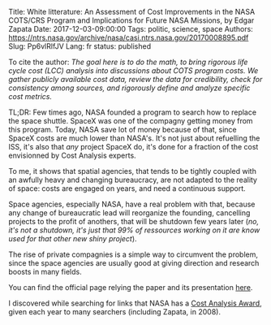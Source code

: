 Title: White litterature: An Assessment of Cost Improvements in the NASA COTS/CRS Program and Implications for Future NASA Missions, by Edgar Zapata
Date: 2017-12-03-09:00:00
Tags: politic, science, space
Authors: https://ntrs.nasa.gov/archive/nasa/casi.ntrs.nasa.gov/20170008895.pdf
Slug: Pp6vlRlfJV
Lang: fr
status: published

To cite the author: *The goal here is to do the math, to bring rigorous life cycle cost (LCC) analysis into discussions about COTS program costs. We gather publicly available cost data, review the data for credibility, check for consistency among sources, and rigorously define and analyze specific cost metrics.*

TL;DR: Few times ago, NASA founded a program to search how to replace the space shuttle. SpaceX was one of the compagny getting money from this program. Today, NASA save lot of money because of that, since SpaceX costs are much lower than NASA's.
It's not just about refuelling the ISS, it's also that *any* project SpaceX do, it's done for a fraction of the cost envisionned by Cost Analysis experts.

To me, it shows that spatial agencies, that tends to be tightly coupled with an awfully heavy and changing bureaucracy, are not adapted to the reality of space: costs are engaged on years, and need a continuous support.

Space agencies, especially NASA, have a real problem with that, because any change of bureaucratic lead will reorganize the founding, cancelling projects to the profit of anothers, that will be shutdown few years later (*no, it's not a shutdown, it's just that 99% of ressources working on it are know used for that other new shiny project*).

The rise of private compagnies is a simple way to circumvent the problem,
since the space agencies are usually good at giving direction and research boosts in many fields.

You can find the official page relying the paper and its presentation [here](https://science.ksc.nasa.gov/shuttle/nexgen/rlvhp.htm).

I discovered while searching for links that NASA has a [Cost Analysis Award](https://www.nasa.gov/offices/ocfo/Cost_Analysis_Award_Winners), given each year to many searchers (including Zapata, in 2008).
